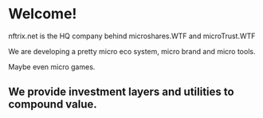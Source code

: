 # Welcome!

nftrix.net is the HQ company behind microshares.WTF and microTrust.WTF

We are developing a pretty micro eco system, micro brand and micro tools.

Maybe even micro games.

## We provide investment layers and utilities to compound value.
